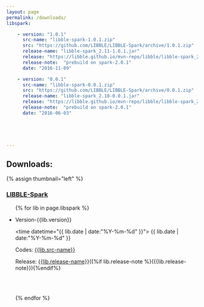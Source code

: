 ```yaml
---
layout: page
permalink: /downloads/
libspark:

    - version: "1.0.1"
      src-name: "libble-spark-1.0.1.zip"
      src: "https://github.com/LIBBLE/LIBBLE-Spark/archive/1.0.1.zip"
      release-name: "libble-spark_2.11-1.0.1.jar"
      release: "https://libble.github.io/mvn-repo/libble/libble-spark_2.11/1.0.1/libble-spark_2.11-1.0.1.jar"
      release-note:  "prebuild on spark-2.0.1"
      date: "2016-11-09"

    - version: "0.0.1"
      src-name: "libble-spark-0.0.1.zip"
      src: "https://github.com/LIBBLE/LIBBLE-Spark/archive/0.0.1.zip"
      release-name: "libble-spark_2.10-0.0.1.jar"
      release: "https://libble.github.io/mvn-repo/libble/libble-spark_2.10/0.0.1/libble-spark_2.10-0.0.1.jar"
      release-note:  "prebuild on spark-2.0.1"
      date: "2016-06-03"





---
```




## Downloads:

{% assign thumbnail="left" %}

### [LIBBLE-Spark](#libble-spark)

<ul class="listing">

{% for lib in page.libspark %}

 <li class="listing-item">

Version-{{lib.version}}    

 <time datetime="{{ lib.date | date:"%Y-%m-%d" }}"> {{ lib.date | date:"%Y-%m-%d" }}</time> <br/>

Codes: <a href="{{lib.src}}"> {{lib.src-name}}</a> <br/>

Release: <a href="{{lib.release}}"> {{lib.release-name}}</a>({%if lib.release-note %}({{lib.release-note}}){%endif%}

<br/>

<br/>

</li>

{% endfor %}

</ul>

